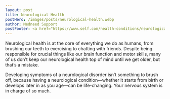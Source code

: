```yaml
---
layout: post
title: Neurological Health
postHero: /images/posts/neurological-health.webp
author: Medneed Support
postFooter: <a href="https://www.self.com/health-conditions/neurological-health/" target="_blank">Continue</a> 
---
```

<!-- Excerpt here before second image below -->

Neurological health is at the core of everything we do as humans, from brushing our teeth to exercising to chatting with friends. Despite being responsible for crucial things like our brain function and motor skills, many of us don’t keep our neurological health top of mind until we get older, but that’s a mistake. 

Developing symptoms of a neurological disorder isn’t something to brush off, because having a neurological condition—whether it starts from birth or develops later in as you age—can be life-changing. Your nervous system is in charge of so much. 